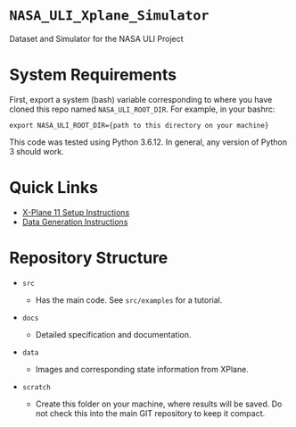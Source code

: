 # `NASA_ULI_Xplane_Simulator`
Dataset and Simulator for the NASA ULI Project

# System Requirements
First, export a system (bash) variable corresponding to where you have cloned this repo named `NASA_ULI_ROOT_DIR`. For example, in your bashrc:

`export NASA_ULI_ROOT_DIR={path to this directory on your machine}`

This code was tested using Python 3.6.12. In general, any version of Python 3 should work.

# Quick Links
* [X-Plane 11 Setup Instructions](src/)
* [Data Generation Instructions](src/data_generation)

# Repository Structure
- `src`
    - Has the main code. See `src/examples` for a tutorial.

- `docs`
    - Detailed specification and documentation.

- `data`
    - Images and corresponding state information from XPlane. 

- `scratch`
    - Create this folder on your machine, where results will be saved. Do not check this into the main GIT repository to keep it compact.
